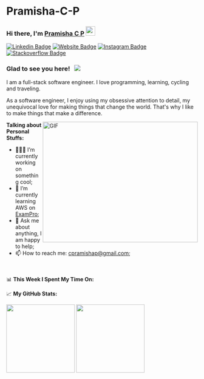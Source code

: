 # Pramisha-C-P
### Hi there, I'm <a href="https://gkassym.netlify.app" target="_blank">Pramisha C P</a> <img src="https://media.giphy.com/media/hvRJCLFzcasrR4ia7z/giphy.gif" width="25px">

[![Linkedin Badge](https://img.shields.io/badge/LinkedIn-0077B5?style=for-the-badge&logo=linkedin&logoColor=white)](https://www.linkedin.com/in/pramishacp)
[![Website Badge](https://img.shields.io/website-up-down-green-red/http/monip.org.svg)](http://www.pramishacp.com/)
[![Instagram Badge](https://img.shields.io/badge/Instagram-E4405F?style=for-the-badge&logo=instagram&logoColor=white)](https://www.instagram.com/pramishacp/)
[![Stackoverflow Badge](https://img.shields.io/badge/Stack_Overflow-FE7A16?style=for-the-badge&logo=stack-overflow&logoColor=white)](https://stackoverflow.com/users/13022491/pramisha-c-p)

### Glad to see you here! &nbsp; ![](https://visitor-badge.glitch.me/badge?page_id=pramishacp)

I am a full-stack software engineer. I love programming, learning, cycling and traveling.

As a software engineer, I enjoy using my obsessive attention to detail, my unequivocal love for making things that change the world. That's why I like to make things that make a difference.

<img align="right" alt="GIF" src="https://github.com/Gapur/Gapur/blob/master/coding.gif?raw=true" width="408" height="318" />
  

**Talking about Personal Stuffs:**

- 👨🏻‍💻 I’m currently working on something cool;
- 🚀 I’m currently learning AWS on [ExamPro](https://www.exampro.co/);
- 💬 Ask me about anything, I am happy to help;
- 📫 How to reach me: cpramishap@gmail.com;

</br>

📊 **This Week I Spent My Time On:**
<!--START_SECTION:waka-->
<!--END_SECTION:waka-->

📈 **My GitHub Stats:**

<p>
  <img height="180em" src="https://github-readme-stats.vercel.app/api?username=pramishacp&show_icons=true&hide_border=true&&count_private=true&include_all_commits=true" />
  <img height="180em" src="https://github-readme-stats.vercel.app/api/top-langs/?username=pramisha&exclude_repo=KNN-Image-Classification&show_icons=true&hide_border=true&layout=compact&langs_count=8"/>
</p>




